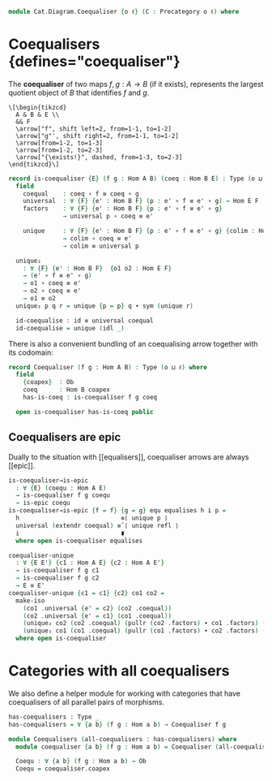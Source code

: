 <!--
```agda
open import Cat.Prelude
```
-->

```agda
module Cat.Diagram.Coequaliser {o ℓ} (C : Precategory o ℓ) where

```

<!--
```agda
open import Cat.Reasoning C
private variable
  A B : Ob
  f g h : Hom A B
```
-->

# Coequalisers {defines="coequaliser"}

The **coequaliser** of two maps $f, g : A \to B$ (if it exists),
represents the largest quotient object of $B$ that identifies $f$
and $g$.

~~~{.quiver}
\[\begin{tikzcd}
  A & B & E \\
  && F
  \arrow["f", shift left=2, from=1-1, to=1-2]
  \arrow["g"', shift right=2, from=1-1, to=1-2]
  \arrow[from=1-2, to=1-3]
  \arrow[from=1-2, to=2-3]
  \arrow["{\exists!}", dashed, from=1-3, to=2-3]
\end{tikzcd}\]
~~~

```agda
record is-coequaliser {E} (f g : Hom A B) (coeq : Hom B E) : Type (o ⊔ ℓ) where
  field
    coequal    : coeq ∘ f ≡ coeq ∘ g
    universal  : ∀ {F} {e' : Hom B F} (p : e' ∘ f ≡ e' ∘ g) → Hom E F
    factors    : ∀ {F} {e' : Hom B F} {p : e' ∘ f ≡ e' ∘ g}
               → universal p ∘ coeq ≡ e'

    unique     : ∀ {F} {e' : Hom B F} {p : e' ∘ f ≡ e' ∘ g} {colim : Hom E F}
               → colim ∘ coeq ≡ e'
               → colim ≡ universal p

  unique₂
    : ∀ {F} {e' : Hom B F}  {o1 o2 : Hom E F}
    → (e' ∘ f ≡ e' ∘ g)
    → o1 ∘ coeq ≡ e'
    → o2 ∘ coeq ≡ e'
    → o1 ≡ o2
  unique₂ p q r = unique {p = p} q ∙ sym (unique r)

  id-coequalise : id ≡ universal coequal
  id-coequalise = unique (idl _)
```

There is also a convenient bundling of an coequalising arrow together with
its codomain:

```agda
record Coequaliser (f g : Hom A B) : Type (o ⊔ ℓ) where
  field
    {coapex}  : Ob
    coeq      : Hom B coapex
    has-is-coeq : is-coequaliser f g coeq

  open is-coequaliser has-is-coeq public
```

## Coequalisers are epic

Dually to the situation with [[equalisers]], coequaliser arrows are
always [[epic]].

```agda
is-coequaliser→is-epic
  : ∀ {E} (coequ : Hom A E)
  → is-coequaliser f g coequ
  → is-epic coequ
is-coequaliser→is-epic {f = f} {g = g} equ equalises h i p =
  h                            ≡⟨ unique p ⟩
  universal (extendr coequal) ≡˘⟨ unique refl ⟩
  i                            ∎
  where open is-coequaliser equalises

coequaliser-unique
  : ∀ {E E'} {c1 : Hom A E} {c2 : Hom A E'}
  → is-coequaliser f g c1
  → is-coequaliser f g c2
  → E ≅ E'
coequaliser-unique {c1 = c1} {c2} co1 co2 =
  make-iso
    (co1 .universal {e' = c2} (co2 .coequal))
    (co2 .universal {e' = c1} (co1 .coequal))
    (unique₂ co2 (co2 .coequal) (pullr (co2 .factors) ∙ co1 .factors) (idl _))
    (unique₂ co1 (co1 .coequal) (pullr (co1 .factors) ∙ co2 .factors) (idl _))
  where open is-coequaliser
```

# Categories with all coequalisers

We also define a helper module for working with categories that have
coequalisers of all parallel pairs of morphisms.

```agda
has-coequalisers : Type _
has-coequalisers = ∀ {a b} (f g : Hom a b) → Coequaliser f g

module Coequalisers (all-coequalisers : has-coequalisers) where
  module coequaliser {a b} (f g : Hom a b) = Coequaliser (all-coequalisers f g)

  Coequ : ∀ {a b} (f g : Hom a b) → Ob
  Coequ = coequaliser.coapex
```
